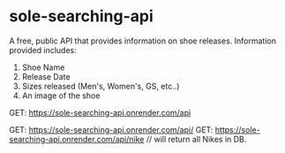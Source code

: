 # sole-searching-api

A free, public API that provides information on shoe releases. Information provided includes:
1) Shoe Name
2) Release Date
3) Sizes released (Men's, Women's, GS, etc..)
4) An image of the shoe

 <!--To get all shoes in DB -->
 GET: https://sole-searching-api.onrender.com/api

 <!-- To get all shoes by brand -->
 GET: https://sole-searching-api.onrender.com/api/<brand>
 GET: https://sole-searching-api.onrender.com/api/nike       // will return all Nikes in DB.